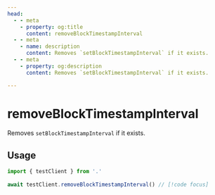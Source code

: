 ```yaml
---
head:
  - - meta
    - property: og:title
      content: removeBlockTimestampInterval
  - - meta
    - name: description
      content: Removes `setBlockTimestampInterval` if it exists.
  - - meta
    - property: og:description
      content: Removes `setBlockTimestampInterval` if it exists.

---
```


# removeBlockTimestampInterval

Removes `setBlockTimestampInterval` if it exists.

## Usage

```ts
import { testClient } from '.'
 
await testClient.removeBlockTimestampInterval() // [!code focus]
```